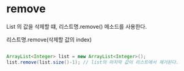 remove
==============

List 의 값을 삭제할 떄, 리스트명.remove() 메소드를 사용한다.   

리스트명.remove(삭제할 값의 index)    

```java

ArrayList<Integer> list = new ArrayList<Integer>();
list.remove(list.size()-1); // list의 마지막 값이 리스트에서 제거된다.

```
